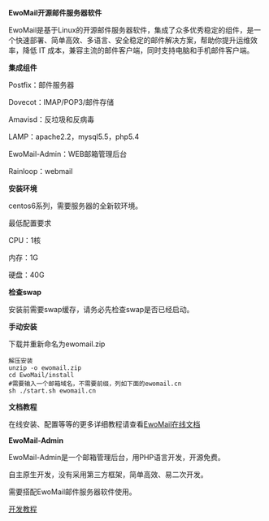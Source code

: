  **EwoMail开源邮件服务器软件** 

EwoMail是基于Linux的开源邮件服务器软件，集成了众多优秀稳定的组件，是一个快速部署、简单高效、多语言、安全稳定的邮件解决方案，帮助你提升运维效率，降低 IT 成本，兼容主流的邮件客户端，同时支持电脑和手机邮件客户端。

 **集成组件** 

Postfix：邮件服务器

Dovecot：IMAP/POP3/邮件存储

Amavisd：反垃圾和反病毒

LAMP：apache2.2，mysql5.5，php5.4

EwoMail-Admin：WEB邮箱管理后台

Rainloop：webmail

 **安装环境** 

centos6系列，需要服务器的全新软环境。

最低配置要求

CPU：1核

内存：1G

硬盘：40G

 **检查swap** 

安装前需要swap缓存，请务必先检查swap是否已经启动。

 **手动安装**

下载并重新命名为ewomail.zip


```
解压安装
unzip -o ewomail.zip
cd EwoMail/install
#需要输入一个邮箱域名，不需要前缀，列如下面的ewomail.cn
sh ./start.sh ewomail.cn
```

 **文档教程** 

在线安装、配置等等的更多详细教程请查看[EwoMail在线文档](http://doc.ewomail.com/ewomail)

 **EwoMail-Admin** 

EwoMail-Admin是一个邮箱管理后台，用PHP语言开发，开源免费。

自主原生开发，没有采用第三方框架，简单高效、易二次开发。

需要搭配EwoMail邮件服务器软件使用。

[开发教程](http://doc.ewomail.com/ewomail)